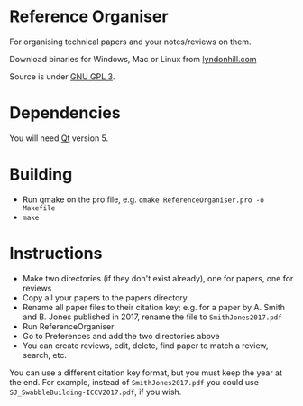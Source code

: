 # Reference Organiser

For organising technical papers and your notes/reviews on them.

Download binaries for Windows, Mac or Linux from [lyndonhill.com](http://www.lyndonhill.com/Projects/referenceorganiser.html)

Source is under [GNU GPL 3](https://www.gnu.org/licenses/gpl.html).

# Dependencies

You will need [Qt](http://qt.io) version 5.

# Building

* Run qmake on the pro file, e.g. `qmake ReferenceOrganiser.pro -o Makefile` 
* `make`

# Instructions

* Make two directories (if they don't exist already), one for papers, one for reviews
* Copy all your papers to the papers directory
* Rename all paper files to their citation key; e.g. for a paper by A. Smith and B. Jones published in 2017, rename the file to `SmithJones2017.pdf`
* Run ReferenceOrganiser
* Go to Preferences and add the two directories above
* You can create reviews, edit, delete, find paper to match a review, search, etc.

You can use a different citation key format, but you must keep the year at the end. For example, instead of `SmithJones2017.pdf` you could use `SJ_SwabbleBuilding-ICCV2017.pdf`, if you wish. 
